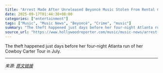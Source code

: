 ```yaml
---
title: "Arrest Made After Unreleased Beyoncé Music Stolen From Rental Car in Atlanta"
date: 2025-09-17T01:44:38+08:00
categories: ["entertainment"]
tags: ["Music", "Music News", "Beyoncé", "Crime", "music"]
summary: "The theft happened just days before her four-night Atlanta run of her Cowboy Carter Tour in July."
source_url: "https://www.hollywoodreporter.com/music/music-news/arrest-made-unreleased-beyonce-music-stolen-atlanta-1236373193/"
---
```


The theft happened just days before her four-night Atlanta run of her Cowboy Carter Tour in July.

---

*来源: [原文链接](https://www.hollywoodreporter.com/music/music-news/arrest-made-unreleased-beyonce-music-stolen-atlanta-1236373193/)*

